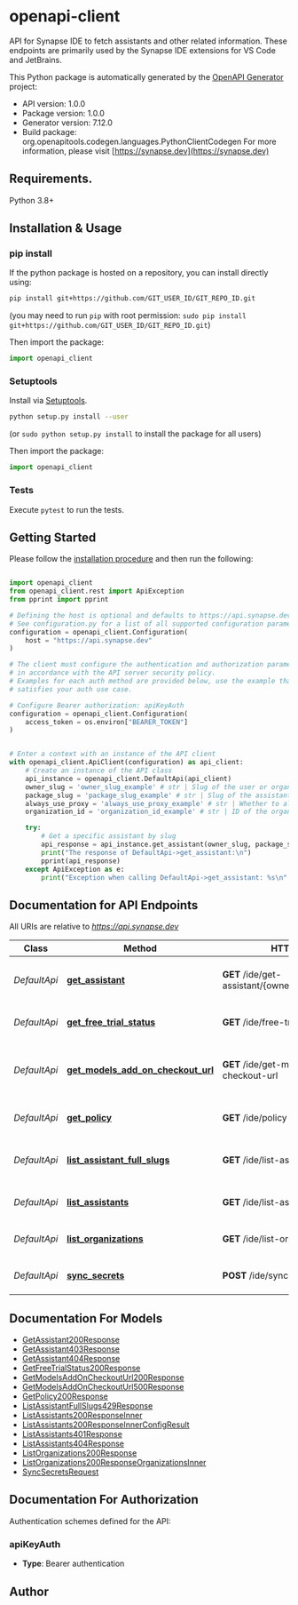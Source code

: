 # openapi-client

API for Synapse IDE to fetch assistants and other related information.
These endpoints are primarily used by the Synapse IDE extensions for VS Code and JetBrains.

This Python package is automatically generated by the [OpenAPI Generator](https://openapi-generator.tech) project:

- API version: 1.0.0
- Package version: 1.0.0
- Generator version: 7.12.0
- Build package: org.openapitools.codegen.languages.PythonClientCodegen
  For more information, please visit [https://synapse.dev](https://synapse.dev)

## Requirements.

Python 3.8+

## Installation & Usage

### pip install

If the python package is hosted on a repository, you can install directly using:

```sh
pip install git+https://github.com/GIT_USER_ID/GIT_REPO_ID.git
```

(you may need to run `pip` with root permission: `sudo pip install git+https://github.com/GIT_USER_ID/GIT_REPO_ID.git`)

Then import the package:

```python
import openapi_client
```

### Setuptools

Install via [Setuptools](http://pypi.python.org/pypi/setuptools).

```sh
python setup.py install --user
```

(or `sudo python setup.py install` to install the package for all users)

Then import the package:

```python
import openapi_client
```

### Tests

Execute `pytest` to run the tests.

## Getting Started

Please follow the [installation procedure](#installation--usage) and then run the following:

```python

import openapi_client
from openapi_client.rest import ApiException
from pprint import pprint

# Defining the host is optional and defaults to https://api.synapse.dev
# See configuration.py for a list of all supported configuration parameters.
configuration = openapi_client.Configuration(
    host = "https://api.synapse.dev"
)

# The client must configure the authentication and authorization parameters
# in accordance with the API server security policy.
# Examples for each auth method are provided below, use the example that
# satisfies your auth use case.

# Configure Bearer authorization: apiKeyAuth
configuration = openapi_client.Configuration(
    access_token = os.environ["BEARER_TOKEN"]
)


# Enter a context with an instance of the API client
with openapi_client.ApiClient(configuration) as api_client:
    # Create an instance of the API class
    api_instance = openapi_client.DefaultApi(api_client)
    owner_slug = 'owner_slug_example' # str | Slug of the user or organization that owns the assistant
    package_slug = 'package_slug_example' # str | Slug of the assistant package
    always_use_proxy = 'always_use_proxy_example' # str | Whether to always use the Synapse-managed proxy for model requests (optional)
    organization_id = 'organization_id_example' # str | ID of the organization to scope assistants to. If not provided, personal assistants are returned. (optional)

    try:
        # Get a specific assistant by slug
        api_response = api_instance.get_assistant(owner_slug, package_slug, always_use_proxy=always_use_proxy, organization_id=organization_id)
        print("The response of DefaultApi->get_assistant:\n")
        pprint(api_response)
    except ApiException as e:
        print("Exception when calling DefaultApi->get_assistant: %s\n" % e)

```

## Documentation for API Endpoints

All URIs are relative to *https://api.synapse.dev*

| Class        | Method                                                                                  | HTTP request                                         | Description                                       |
| ------------ | --------------------------------------------------------------------------------------- | ---------------------------------------------------- | ------------------------------------------------- |
| _DefaultApi_ | [**get_assistant**](docs/DefaultApi.md#get_assistant)                                   | **GET** /ide/get-assistant/{ownerSlug}/{packageSlug} | Get a specific assistant by slug                  |
| _DefaultApi_ | [**get_free_trial_status**](docs/DefaultApi.md#get_free_trial_status)                   | **GET** /ide/free-trial-status                       | Get free trial status for user                    |
| _DefaultApi_ | [**get_models_add_on_checkout_url**](docs/DefaultApi.md#get_models_add_on_checkout_url) | **GET** /ide/get-models-add-on-checkout-url          | Get Stripe checkout URL for models add-on         |
| _DefaultApi_ | [**get_policy**](docs/DefaultApi.md#get_policy)                                         | **GET** /ide/policy                                  | Get organization policy                           |
| _DefaultApi_ | [**list_assistant_full_slugs**](docs/DefaultApi.md#list_assistant_full_slugs)           | **GET** /ide/list-assistant-full-slugs               | List assistant full slugs (currently returns 429) |
| _DefaultApi_ | [**list_assistants**](docs/DefaultApi.md#list_assistants)                               | **GET** /ide/list-assistants                         | List assistants for IDE                           |
| _DefaultApi_ | [**list_organizations**](docs/DefaultApi.md#list_organizations)                         | **GET** /ide/list-organizations                      | List organizations for user                       |
| _DefaultApi_ | [**sync_secrets**](docs/DefaultApi.md#sync_secrets)                                     | **POST** /ide/sync-secrets                           | Synchronize secrets for user                      |

## Documentation For Models

- [GetAssistant200Response](docs/GetAssistant200Response.md)
- [GetAssistant403Response](docs/GetAssistant403Response.md)
- [GetAssistant404Response](docs/GetAssistant404Response.md)
- [GetFreeTrialStatus200Response](docs/GetFreeTrialStatus200Response.md)
- [GetModelsAddOnCheckoutUrl200Response](docs/GetModelsAddOnCheckoutUrl200Response.md)
- [GetModelsAddOnCheckoutUrl500Response](docs/GetModelsAddOnCheckoutUrl500Response.md)
- [GetPolicy200Response](docs/GetPolicy200Response.md)
- [ListAssistantFullSlugs429Response](docs/ListAssistantFullSlugs429Response.md)
- [ListAssistants200ResponseInner](docs/ListAssistants200ResponseInner.md)
- [ListAssistants200ResponseInnerConfigResult](docs/ListAssistants200ResponseInnerConfigResult.md)
- [ListAssistants401Response](docs/ListAssistants401Response.md)
- [ListAssistants404Response](docs/ListAssistants404Response.md)
- [ListOrganizations200Response](docs/ListOrganizations200Response.md)
- [ListOrganizations200ResponseOrganizationsInner](docs/ListOrganizations200ResponseOrganizationsInner.md)
- [SyncSecretsRequest](docs/SyncSecretsRequest.md)

<a id="documentation-for-authorization"></a>

## Documentation For Authorization

Authentication schemes defined for the API:
<a id="apiKeyAuth"></a>

### apiKeyAuth

- **Type**: Bearer authentication

## Author

